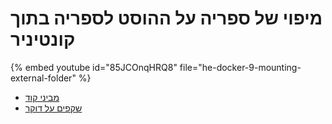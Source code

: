 # מיפוי של ספריה על ההוסט לספריה בתוך קונטיניר


{% embed youtube id="85JCOnqHRQ8" file="he-docker-9-mounting-external-folder" %}

* [מביני קוד](https://code-maven.com/)
* [שקפים על דוקר](https://slides.code-maven.com/docker)
